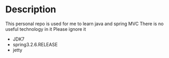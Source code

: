 # Description
This personal repo is used for me to learn java and spring MVC
There is no useful technology in it
Please ignore it
* JDK7
* spring3.2.6.RELEASE
* jetty
